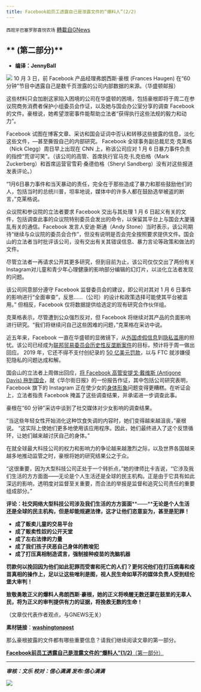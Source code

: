 ```yaml
---
title: Facebook前员工透露自己是泄露文件的“爆料人”(2/2)
---
```

`西班牙巴塞罗那喜悦农场` [轉載自GNews](https://gnews.org/zh-hans/1575414/)

## ** (第二部分)**

- **编译：JennyBall**


![](https://assets.gnews.org/wp-content/uploads/2021/10/tempsnip248.png)
10 月 3 日，前 Facebook 产品经理弗朗西斯·豪根 (Frances Haugen) 在“60 分钟”节目中透露自己是数千页泄露的公司内部数据的来源。（华盛顿邮报）
 

这些材料只会加剧这家陷入困境的公司在华盛顿的困境，包括豪根即将于周二在参议院商务消费者保护小组委员会作证，以及她与国会办公室分享的调查 Facebook 的文件。豪根说，她希望泄密事件能帮助立法者“获得执行这些法规的毅力和动力”。

Facebook 试图在博客文章、采访和国会证词中否认和转移这些披露的信息，淡化这些文件，—甚至撕毁自己的内部研究。 Facebook 全球事务副总裁尼克·克莱格（Nick Clegg）周日早上出现在 CNN 上，称该公司应对 1 月 6 日暴力事件负责的指控“荒谬可笑”。（该公司的高管、首席执行官马克·扎克伯格（Mark Zuckerberg）和首席运营官雪莉·桑德伯格（Sheryl Sandberg）没有对这些报道发表评论。）

“1月6日暴力事件和当天暴动的责任，完全在于那些造成了暴力和那些鼓励他们的人，包括当时的总统川普，坦率地说，媒体中的许多人都在鼓励选举被盗的断言，”克莱格说。

众议院和参议院的立法者要求 Facebook 交出与其处理 1 月 6 日起义有关的文件，包括调查此事的众议院特别委员会发出的命令，以保留其平台上与国会大厦骚乱有关的通信。Facebook 发言人安迪·斯通（Andy Stone）当时表示，该公司期待“继续与众议院的委员会合作”，但没有说明是否会完全按照要求提供文件。国会山的立法者当时批评该公司，没有交出有关其错误信息、暴力言论等政策和做法的文件。

尽管立法者一再请求公开其更多研究，但到目前为止，该公司仅仅交出了两份有关 Instagram对儿童和青少年心理健康的影响部分编辑的幻灯片，以淡化立法者发现的问题。

该公司同意部分遵守 Facebook 监督委员会的建议，即公司对其对 1 月 6 日事件的影响进行“全面审查”，反思……（公司）的设计和政策选择可能使其平台被滥用。” 但相反，Facebook 仅将数据提供给选定的现有研究合作伙伴组。

克莱格表示，尽管遭到公众强烈反对，但 Facebook 将继续对其产品的负面影响进行研究。“我们将继续问自己这些困难的问题，”克莱格在采访中说。

近五年来，Facebook 一直在华盛顿的显微镜下，从[外国虚假信息](https://www.washingtonpost.com/technology/2018/07/31/too-easy-manipulate-russian-disinformation-finally-costs-facebook-twitter/?itid=lk_inline_manual_52)到[隐私滥用](https://www.washingtonpost.com/technology/2018/07/26/how-years-privacy-controversies-finally-caught-up-with-facebook/?itid=lk_inline_manual_52)的担忧。该公司已经成为[联邦贸易委员会历史性反垄断案件](https://www.washingtonpost.com/technology/2021/08/19/ftc-refiles-facebook-lawsuit-lina-khan/?itid=lk_inline_manual_52)的目标，预计将于周一做出回应。 2019 年，它还不得不支付创纪录的 [50 亿美元罚款](https://www.washingtonpost.com/technology/2019/07/24/us-government-issues-stunning-rebuke-historic-billion-fine-against-facebook-repeated-privacy-violations/?itid=lk_inline_manual_52)，以与 FTC 就涉嫌侵犯隐私的问题达成和解。

国会山的立法者上周做出回应，[将 Facebook 高管安提戈·戴维斯 (Antigone Davis) 拖到国会](https://www.washingtonpost.com/technology/2021/09/30/facebook-instagram-congress-hearing-antigone-davis/?itid=lk_inline_manual_54)，就《华尔街日报》的一份报告作证，其中包括公司研究表明，Facebook 旗下的 Instagram 正在使少女的[身体形象](https://www.washingtonpost.com/technology/2021/09/30/facebook-instagram-teens-health/?itid=lk_inline_manual_54)问题变得更糟糕。在听证会上，立法者指责 Facebook 掩盖了这些调查结果，并承诺进一步调查此事。

豪根在“60 分钟”采访中谈到了社交媒体对少女影响的调查结果。

“当这些年轻女性开始消化这种饮食失调的内容时，她们变得越来越沮丧，”豪根说。 “这实际上使她们更多地使用该应用程序。因此，她们最终进入了这个反馈循环，让她们越来越讨厌自己的身体。”

在就全球最大科技公司的权力和影响力的争论越来越激烈之际，以及世界各国越来越多地推动监管之时，豪根将她的研究结果公之于众。

“这很重要，因为大型科技公司正处于一个转折点，”她的律师比卡吉说，“它涉及我们生活的方方面面——无论是个人生活还是全球的民主机构。正是由于它具有如此深远的影响，透明度对监督至关重要，而合法的举报是监督和追究公司责任的重要组成部分。”

**评论：社交网络大型科技公司涉及我们生活的方方面面****——****无论是个人生活还是全球的民主机构，但是却能规避法律，这才让他们恣意妄为，甚至是犯罪！**

- **成了贩卖儿童的交易平台**
- **成了贩卖性奴的公开天堂**
- **成了左右法律的力量**
- **成了我们孩子厌恶自己身体的教唆犯**
- **成了打压真相制造谎言，强制接种疫苗的洗脑机器**


**罚款何以挽回因为他们如此犯罪而受害和死亡的人们？更何况他们在打压病毒和疫苗真相的操作上，足以让这些唯利是图，视人民生命如草芥的媒体负责人受到纽伦堡大审判！**

**致敬勇敢正义的爆料人弗朗西斯·豪根，她的正义将唤醒无数还蒙在鼓里的无辜人民，将为正义的审判提供有力的证据，将挽救无数的生命！**

（文章仅代表作者观点，与GNEWS无关）

**素材链接**：**[washingtonpost](https://www.washingtonpost.com/technology/2021/10/03/facebook-whistleblower-frances-haugen-revealed/)**

那么豪根披露的文件都有哪些重要信息？请我们继续阅读文章的第一部分。

[**Facebook前员工透露自己是泄露文件的“爆料人”(**1/2**)**（第一部分）](https://gnews.org/zh-hans/1575404/)

* * *

***审核：文乐
校对：信心满满
发布:信心满满***

![](https://assets.gnews.org/wp-content/uploads/2021/10/tempsnip190.png)
